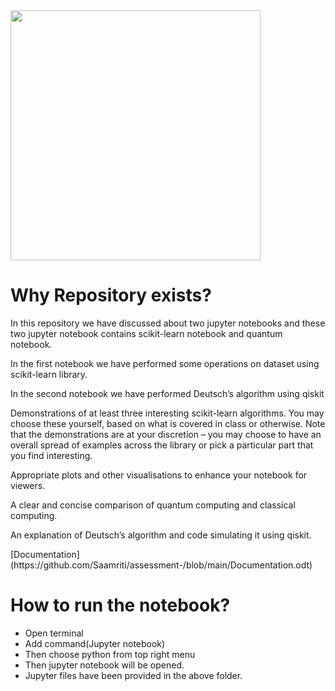 <!DOCTYPE html>
<html>
<body>

  
  <img src="![image](https://user-images.githubusercontent.com/95270736/144175571-4648464c-b481-4509-8e20-8ba162e09877.png)" style="width:400px;height:400px;">

<h1>Why Repository exists?</h1>
  <p>In this repository we have discussed about two jupyter notebooks and these two jupyter notebook contains scikit-learn notebook and quantum notebook.</p>
  <p>In the first notebook we have performed some operations on dataset using scikit-learn library.</p>
  <p>In the second notebook we have performed Deutsch’s algorithm using qiskit</p>
  <p>Demonstrations of at least three interesting scikit-learn algorithms. You may
choose these yourself, based on what is covered in class or otherwise. Note that the
demonstrations are at your discretion – you may choose to have an overall spread
of examples across the library or pick a particular part that you find interesting.</p>
  <p>Appropriate plots and other visualisations to enhance your notebook for viewers.</p>
  <p>A clear and concise comparison of quantum computing and classical computing.</p>
  <p>An explanation of Deutsch’s algorithm and code simulating it using qiskit.</p>
  [Documentation](https://github.com/Saamriti/assessment-/blob/main/Documentation.odt)
<h1>How to run the notebook?</h1>
  <ul>
    <li>Open terminal</li>
    <li>Add command(Jupyter notebook)</li>
    <li>Then choose python from top right menu</li>
    <li>Then jupyter notebook will be opened.</li>
    <li>Jupyter files have been provided in the above folder.</li>
  </ul>
  
</body>
</html>


